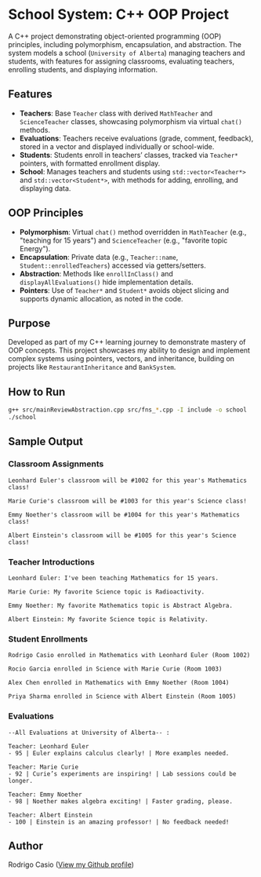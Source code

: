 # School System: C++ OOP Project

A C++ project demonstrating object-oriented programming (OOP) principles, including polymorphism, encapsulation, and abstraction. The system models a school (`University of Alberta`) managing teachers and students, with features for assigning classrooms, evaluating teachers, enrolling students, and displaying information.

## Features
- **Teachers**: Base `Teacher` class with derived `MathTeacher` and `ScienceTeacher` classes, showcasing polymorphism via virtual `chat()` methods.
- **Evaluations**: Teachers receive evaluations (grade, comment, feedback), stored in a vector and displayed individually or school-wide.
- **Students**: Students enroll in teachers’ classes, tracked via `Teacher*` pointers, with formatted enrollment display.
- **School**: Manages teachers and students using `std::vector<Teacher*>` and `std::vector<Student*>`, with methods for adding, enrolling, and displaying data.

## OOP Principles
- **Polymorphism**: Virtual `chat()` method overridden in `MathTeacher` (e.g., "teaching for 15 years") and `ScienceTeacher` (e.g., "favorite topic Energy").
- **Encapsulation**: Private data (e.g., `Teacher::name`, `Student::enrolledTeachers`) accessed via getters/setters.
- **Abstraction**: Methods like `enrollInClass()` and `displayAllEvaluations()` hide implementation details.
- **Pointers**: Use of `Teacher*` and `Student*` avoids object slicing and supports dynamic allocation, as noted in the code.

## Purpose
Developed as part of my C++ learning journey to demonstrate mastery of OOP concepts. This project showcases my ability to design and implement complex systems using pointers, vectors, and inheritance, building on projects like `RestaurantInheritance` and `BankSystem`.

## How to Run
```bash
g++ src/mainReviewAbstraction.cpp src/fns_*.cpp -I include -o school
./school
```
## Sample Output

### Classroom Assignments
```
Leonhard Euler's classroom will be #1002 for this year's Mathematics class!

Marie Curie's classroom will be #1003 for this year's Science class!

Emmy Noether's classroom will be #1004 for this year's Mathematics class!

Albert Einstein's classroom will be #1005 for this year's Science class!
```
### Teacher Introductions
```
Leonhard Euler: I've been teaching Mathematics for 15 years.

Marie Curie: My favorite Science topic is Radioactivity.

Emmy Noether: My favorite Mathematics topic is Abstract Algebra.

Albert Einstein: My favorite Science topic is Relativity.
```
### Student Enrollments 
```
Rodrigo Casio enrolled in Mathematics with Leonhard Euler (Room 1002)

Rocio Garcia enrolled in Science with Marie Curie (Room 1003)

Alex Chen enrolled in Mathematics with Emmy Noether (Room 1004)

Priya Sharma enrolled in Science with Albert Einstein (Room 1005)
```
### Evaluations 
```
--All Evaluations at University of Alberta-- :

Teacher: Leonhard Euler
- 95 | Euler explains calculus clearly! | More examples needed.

Teacher: Marie Curie
- 92 | Curie’s experiments are inspiring! | Lab sessions could be longer.
  
Teacher: Emmy Noether
- 98 | Noether makes algebra exciting! | Faster grading, please.
  
Teacher: Albert Einstein
- 100 | Einstein is an amazing professor! | No feedback needed!
```
## Author
Rodrigo Casio ([View my Github profile](https://github.com/rodrigcasio))
